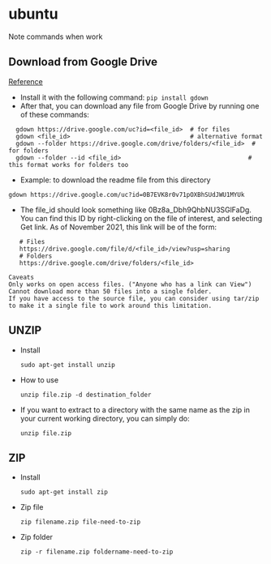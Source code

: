 # ubuntu
Note commands when work

## Download from Google Drive
[Reference](https://stackoverflow.com/questions/25010369/wget-curl-large-file-from-google-drive/50670037#50670037)
- Install it with the following command:
```pip install gdown```
- After that, you can download any file from Google Drive by running one of these commands:
```
  gdown https://drive.google.com/uc?id=<file_id>  # for files
  gdown <file_id>                                 # alternative format
  gdown --folder https://drive.google.com/drive/folders/<file_id>  # for folders
  gdown --folder --id <file_id>                                   # this format works for folders too
```
- Example: to download the readme file from this directory

```
gdown https://drive.google.com/uc?id=0B7EVK8r0v71pOXBhSUdJWU1MYUk
```
- The file_id should look something like 0Bz8a_Dbh9QhbNU3SGlFaDg. You can find this ID by right-clicking on the file of interest, and selecting Get link. As of November 2021, this link will be of the form:
```
   # Files
   https://drive.google.com/file/d/<file_id>/view?usp=sharing
   # Folders
   https://drive.google.com/drive/folders/<file_id>
```
```
Caveats
Only works on open access files. ("Anyone who has a link can View")
Cannot download more than 50 files into a single folder.
If you have access to the source file, you can consider using tar/zip to make it a single file to work around this limitation.
```
## UNZIP
- Install
  ```
  sudo apt-get install unzip
  ```
- How to use
  ```
  unzip file.zip -d destination_folder
  ```
- If you want to extract to a directory with the same name as the zip in your current working directory, you can simply do:
  ```
  unzip file.zip
  ```
## ZIP
- Install
  ```
  sudo apt-get install zip
  ```
- Zip file
  ```
  zip filename.zip file-need-to-zip
  ```
- Zip folder
  ```
  zip -r filename.zip foldername-need-to-zip
  ```
